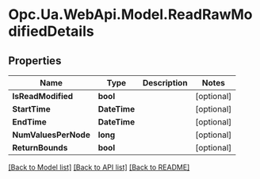 # Opc.Ua.WebApi.Model.ReadRawModifiedDetails

## Properties

Name | Type | Description | Notes
------------ | ------------- | ------------- | -------------
**IsReadModified** | **bool** |  | [optional] 
**StartTime** | **DateTime** |  | [optional] 
**EndTime** | **DateTime** |  | [optional] 
**NumValuesPerNode** | **long** |  | [optional] 
**ReturnBounds** | **bool** |  | [optional] 

[[Back to Model list]](../README.md#documentation-for-models) [[Back to API list]](../README.md#documentation-for-api-endpoints) [[Back to README]](../README.md)

